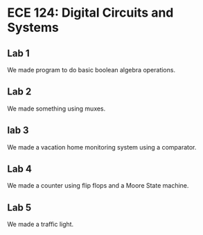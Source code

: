 # ECE 124: Digital Circuits and Systems

## Lab 1
We made program to do basic boolean algebra operations. 

## Lab 2
We made something using muxes. 

## lab 3
We made a vacation home monitoring system using a comparator.

## Lab 4
We made a counter using flip flops and a Moore State machine.

## Lab 5
We made a traffic light.
